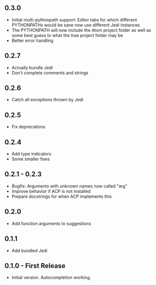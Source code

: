 ## 0.3.0
* Initial multi-pythonpath support: Editor tabs for which different PYTHONPATHs would be sane now use different Jedi instances
* The PYTHONPATH will now include the Atom project folder as well as some best guess to what the true project folder may be
* Better error handling

## 0.2.7
* Actually bundle Jedi
* Don't complete comments and strings

## 0.2.6
* Catch all exceptions thrown by Jedi

## 0.2.5
* Fix deprecations

## 0.2.4
* Add type indicators
* Some smaller fixes

## 0.2.1 - 0.2.3
* Bugfix: Arguments with unknown names now called "arg"
* Improve behavior if ACP is not installed
* Prepare docstrings for when ACP implements this

## 0.2.0
* Add function arguments to suggestions

## 0.1.1
* Add bundled Jedi

## 0.1.0 - First Release
* Initial version. Autocompletion working.
